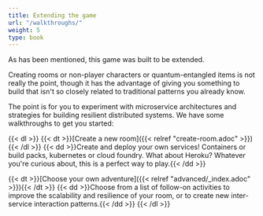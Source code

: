 ```yaml
---
title: Extending the game
url: "/walkthroughs/"
weight: 5
type: book
---
```


As has been mentioned, this game was built to be extended.

Creating rooms or non-player characters or quantum-entangled items is not
really the point, though it has the advantage of giving you something to build
that isn't so closely related to traditional patterns you already know.

The point is for you to experiment with microservice architectures and strategies
for building resilient distributed systems. We have some walkthroughs to get
you started:

{{< dl >}}
{{< dt >}}[Create a new room]({{< relref "create-room.adoc" >}}){{< /dl >}}
{{< dd >}}Create and deploy your own services! Containers or build packs, kubernetes or cloud foundry. 
What about Heroku? Whatever you're curious about, this is a perfect way to play.{{< /dd >}}

{{< dt >}}[Choose your own adventure]({{< relref "advanced/_index.adoc" >}}){{< /dt >}}
{{< dd >}}Choose from a list of follow-on activities to improve the scalability and
resilience of your room, or to create new inter-service interaction patterns.{{< /dd >}}
{{< /dl >}}
